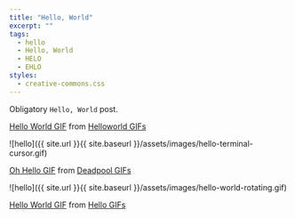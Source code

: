 ```yaml
---
title: "Hello, World"
excerpt: ""
tags:
  - hello
  - Hello, World
  - HELO
  - EHLO
styles:
  - creative-commons.css
---
```


Obligatory `Hello, World` post.

<div class="tenor-gif-embed" data-postid="8818015" data-share-method="host" data-width="100%" data-aspect-ratio="1.0"><a href="https://tenor.com/view/hello-world-gif-8818015">Hello World GIF</a> from <a href="https://tenor.com/search/helloworld-gifs">Helloworld GIFs</a></div><script type="text/javascript" async src="https://tenor.com/embed.js"></script>

![hello]({{ site.url }}{{ site.baseurl }}/assets/images/hello-terminal-cursor.gif)

<div class="tenor-gif-embed" data-postid="5015897" data-share-method="host" data-width="100%" data-aspect-ratio="2.4292682926829268"><a href="https://tenor.com/view/deadpool-hello-oh-hello-gif-5015897">Oh Hello GIF</a> from <a href="https://tenor.com/search/deadpool-gifs">Deadpool GIFs</a></div><script type="text/javascript" async src="https://tenor.com/embed.js"></script>

![hello]({{ site.url }}{{ site.baseurl }}/assets/images/hello-world-rotating.gif)

<div class="tenor-gif-embed" data-postid="4852383" data-share-method="host" data-width="100%" data-aspect-ratio="1.7913669064748199"><a href="https://tenor.com/view/hello-world-puppy-pup-dog-gif-4852383">Hello World GIF</a> from <a href="https://tenor.com/search/hello-gifs">Hello GIFs</a></div><script type="text/javascript" async src="https://tenor.com/embed.js"></script>
